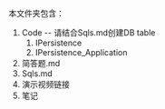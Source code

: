 本文件夹包含：

1. Code  -- 请结合Sqls.md创建DB table
   1. IPersistence
   2. IPersistence_Application
2. 简答题.md
3. Sqls.md 
4. 演示视频链接
5. 笔记